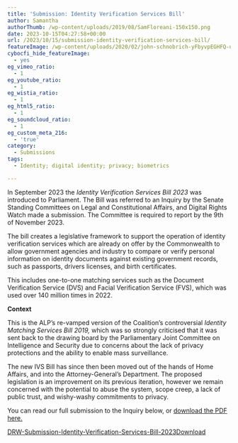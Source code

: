 ```yaml
---
title: 'Submission: Identity Verification Services Bill'
author: Samantha
authorThumb: /wp-content/uploads/2019/08/SamFloreani-150x150.png
date: 2023-10-15T04:27:58+00:00
url: /2023/10/15/submission-identity-verification-services-bill/
featureImage: /wp-content/uploads/2020/02/john-schnobrich-yFbyvpEGHFQ-unsplash-scaled-1.jpg
cybocfi_hide_featureImage:
  - yes
eg_vimeo_ratio:
  - 1
eg_youtube_ratio:
  - 1
eg_wistia_ratio:
  - 1
eg_html5_ratio:
  - 1
eg_soundcloud_ratio:
  - 1
eg_custom_meta_216:
  - 'true'
category:
  - Submissions
tags:
  - Identity; digital identity; privacy; biometrics

---
```

In September 2023 the _Identity Verification Services Bill 2023_ was introduced to Parliament. The Bill was referred to an Inquiry by the Senate Standing Committees on Legal and Constitutional Affairs, and Digital Rights Watch made a submission. The Committee is required to report by the 9th of November 2023.

The bill creates a legislative framework to support the operation of identity verification services which are already on offer by the Commonwealth to allow government agencies and industry to compare or verify personal information on identity documents against existing government records, such as passports, drivers licenses, and birth certificates.

This includes one-to-one matching services such as the Document Verification Service (DVS) and Facial Verification Service (FVS), which was used over 140 million times in 2022.

**Context**

This is the ALP&#8217;s re-vamped version of the Coalition&#8217;s controversial _Identity Matching Services Bill 2019,_ which was so strongly criticised that it was sent back to the drawing board by the Parliamentary Joint Committee on Intelligence and Security due to concerns about the lack of privacy protections and the ability to enable mass surveillance.

The new IVS Bill has since then been moved out of the hands of Home Affairs, and into the Attorney-General&#8217;s Department. The proposed legislation is an improvement on its previous iteration, however we remain concerned with the potential to abuse the system, scope creep, a lack of public trust, and wishy-washy commitments to privacy.

You can read our full submission to the Inquiry below, or <span style="text-decoration: underline;"><a href="/wp-content/uploads/2023/10/DRW-Submission-Identity-Verification-Services-Bill-2023.pdf" target="_blank" rel="noreferrer noopener">download the PDF here.</a></span>

<div data-wp-interactive="" class="wp-block-file">
  <a id="wp-block-file--media-76fb0f16-73c7-4c45-9cfa-42b2d90db78f" href="/wp-content/uploads/2023/10/DRW-Submission-Identity-Verification-Services-Bill-2023.pdf">DRW-Submission-Identity-Verification-Services-Bill-2023</a><a href="/wp-content/uploads/2023/10/DRW-Submission-Identity-Verification-Services-Bill-2023.pdf" class="wp-block-file__button wp-element-button" download aria-describedby="wp-block-file--media-76fb0f16-73c7-4c45-9cfa-42b2d90db78f">Download</a>
</div>
